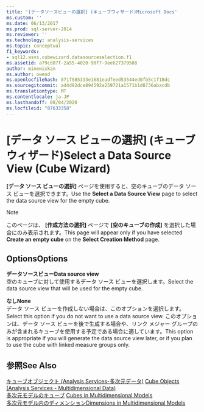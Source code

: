 ```yaml
---
title: '[データソースビューの選択] (キューブウィザード)Microsoft Docs'
ms.custom: ''
ms.date: 06/13/2017
ms.prod: sql-server-2014
ms.reviewer: ''
ms.technology: analysis-services
ms.topic: conceptual
f1_keywords:
- sql12.asvs.cubewizard.datasourceselection.f1
ms.assetid: a79cd87f-2a55-4020-90f7-9ee627379588
author: minewiskan
ms.author: owend
ms.openlocfilehash: 871f985333e1681eadfeed53544ed0fb5c1f18dc
ms.sourcegitcommit: ad4d92dce894592a259721a1571b1d8736abacdb
ms.translationtype: MT
ms.contentlocale: ja-JP
ms.lasthandoff: 08/04/2020
ms.locfileid: "87633358"
---
```

# <a name="select-a-data-source-view-cube-wizard"></a><span data-ttu-id="8c460-102">[データ ソース ビューの選択] (キューブ ウィザード)</span><span class="sxs-lookup"><span data-stu-id="8c460-102">Select a Data Source View (Cube Wizard)</span></span>
  <span data-ttu-id="8c460-103">**[データ ソース ビューの選択]** ページを使用すると、空のキューブのデータ ソース ビューを選択できます。</span><span class="sxs-lookup"><span data-stu-id="8c460-103">Use the **Select a Data Source View** page to select the data source view for the empty cube.</span></span>  
  
> [!NOTE]  
>  <span data-ttu-id="8c460-104">このページは、 **[作成方法の選択]** ページで **[空のキューブの作成]** を選択した場合にのみ表示されます。</span><span class="sxs-lookup"><span data-stu-id="8c460-104">This page will appear only if you have selected **Create an empty cube** on the **Select Creation Method** page.</span></span>  
  
## <a name="options"></a><span data-ttu-id="8c460-105">Options</span><span class="sxs-lookup"><span data-stu-id="8c460-105">Options</span></span>  
 <span data-ttu-id="8c460-106">**データソースビュー**</span><span class="sxs-lookup"><span data-stu-id="8c460-106">**Data source view**</span></span>  
 <span data-ttu-id="8c460-107">空のキューブに対して使用するデータ ソース ビューを選択します。</span><span class="sxs-lookup"><span data-stu-id="8c460-107">Select the data source view that will be used for the empty cube.</span></span>  
  
 <span data-ttu-id="8c460-108">**なし**</span><span class="sxs-lookup"><span data-stu-id="8c460-108">**None**</span></span>  
 <span data-ttu-id="8c460-109">データ ソース ビューを作成しない場合は、このオプションを選択します。</span><span class="sxs-lookup"><span data-stu-id="8c460-109">Select this option if you do not want to use a data source view.</span></span> <span data-ttu-id="8c460-110">このオプションは、データ ソース ビューを後で生成する場合や、リンク メジャー グループのみが含まれるキューブを使用する予定である場合に適しています。</span><span class="sxs-lookup"><span data-stu-id="8c460-110">This option is appropriate if you will generate the data source view later, or if you plan to use the cube with linked measure groups only.</span></span>  
  
## <a name="see-also"></a><span data-ttu-id="8c460-111">参照</span><span class="sxs-lookup"><span data-stu-id="8c460-111">See Also</span></span>  
 <span data-ttu-id="8c460-112">[キューブオブジェクト &#40;Analysis Services-多次元データ&#41;](multidimensional-models-olap-logical-cube-objects/cube-objects-analysis-services-multidimensional-data.md) </span><span class="sxs-lookup"><span data-stu-id="8c460-112">[Cube Objects &#40;Analysis Services - Multidimensional Data&#41;](multidimensional-models-olap-logical-cube-objects/cube-objects-analysis-services-multidimensional-data.md) </span></span>  
 <span data-ttu-id="8c460-113">[多次元モデルのキューブ](multidimensional-models/cubes-in-multidimensional-models.md) </span><span class="sxs-lookup"><span data-stu-id="8c460-113">[Cubes in Multidimensional Models](multidimensional-models/cubes-in-multidimensional-models.md) </span></span>  
 [<span data-ttu-id="8c460-114">多次元モデル内のディメンション</span><span class="sxs-lookup"><span data-stu-id="8c460-114">Dimensions in Multidimensional Models</span></span>](multidimensional-models/dimensions-in-multidimensional-models.md)  
  
  
